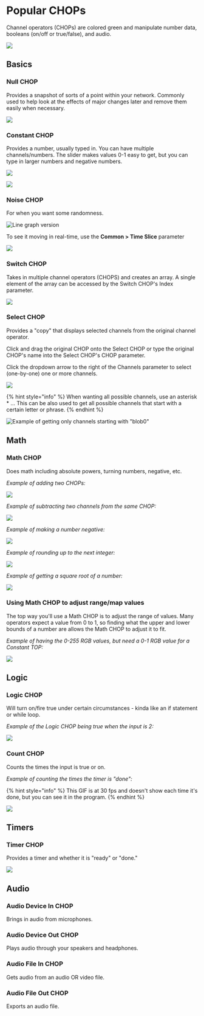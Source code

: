 # Popular CHOPs

Channel operators (CHOPs) are colored green and manipulate number data, booleans (on/off or true/false), and audio.

![](<../.gitbook/assets/image (166).png>)

## Basics

### Null CHOP

Provides a snapshot of sorts of a point within your network. Commonly used to help look at the effects of major changes later and remove them easily when necessary.

![](<../.gitbook/assets/image (167).png>)

### Constant CHOP

Provides a number, usually typed in. You can have multiple channels/numbers. The slider makes values 0-1 easy to get, but you can type in larger numbers and negative numbers.

![](<../.gitbook/assets/image (168).png>)

![](<../.gitbook/assets/image (169).png>)

### Noise CHOP

For when you want some randomness.

![Line graph version](<../.gitbook/assets/image (170).png>)

To see it moving in real-time, use the **Common > Time Slice** parameter

![](../.gitbook/assets/tdnoisechop.gif)

### Switch CHOP

Takes in multiple channel operators (CHOPS) and creates an array. A single element of the array can be accessed by the Switch CHOP's Index parameter.

![](<../.gitbook/assets/image (171).png>)

### Select CHOP

Provides a "copy" that displays selected channels from the original channel operator.

Click and drag the original CHOP onto the Select CHOP or type the original CHOP's name into the Select CHOP's CHOP parameter.

Click the dropdown arrow to the right of the Channels parameter to select (one-by-one) one or more channels.

![](<../.gitbook/assets/image (194).png>)

{% hint style="info" %}
When wanting all possible channels, use an asterisk \* ... This can be also used to get all possible channels that start with a certain letter or phrase.
{% endhint %}

![Example of getting only channels starting with "blob0"](<../.gitbook/assets/image (195).png>)

## Math

### Math CHOP

Does math including absolute powers, turning numbers, negative, etc.

_Example of adding two CHOPs:_

![](<../.gitbook/assets/image (172).png>)

_Example of subtracting two channels from the same CHOP:_

![](<../.gitbook/assets/image (173).png>)

_Example of making a number negative:_

![](<../.gitbook/assets/image (174).png>)

_Example of rounding up to the next integer:_

![](<../.gitbook/assets/image (175).png>)

_Example of getting a square root of a number:_

![](<../.gitbook/assets/image (176).png>)

### Using Math CHOP to adjust range/map values

The top way you'll use a Math CHOP is to adjust the range of values. Many operators expect a value from 0 to 1, so finding what the upper and lower bounds of a number are allows the Math CHOP to adjust it to fit.

_Example of having the 0-255 RGB values, but need a 0-1 RGB value for a Constant TOP:_

![](<../.gitbook/assets/image (177).png>)

## Logic

### Logic CHOP

Will turn on/fire true under certain circumstances - kinda like an if statement or while loop.

_Example of the Logic CHOP being true when the input is 2:_

![](<../.gitbook/assets/image (178).png>)

### Count CHOP

Counts the times the input is true or on.

_Example of counting the times the timer is "done":_

{% hint style="info" %}
This GIF is at 30 fps and doesn't show each time it's done, but you can see it in the program.
{% endhint %}

![](../.gitbook/assets/tdcountchop.gif)

## Timers

### Timer CHOP

Provides a timer and whether it is "ready" or "done."

![](../.gitbook/assets/tdcountchop.gif)

## Audio

### Audio Device In CHOP

Brings in audio from microphones.

### Audio Device Out CHOP

Plays audio through your speakers and headphones.

### Audio File In CHOP

Gets audio from an audio OR video file.

### Audio File Out CHOP

Exports an audio file.
